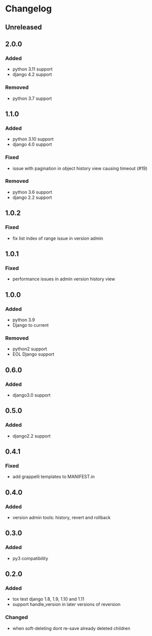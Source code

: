 # Changelog


## Unreleased


## 2.0.0
### Added
- python 3.11 support
- django 4.2 support
### Removed
- python 3.7 support


## 1.1.0
### Added
- python 3.10 support
- django 4.0 support
### Fixed
- issue with pagination in object history view causing timeout (#19)
### Removed
- python 3.6 support
- django 2.2 support


## 1.0.2
### Fixed
- fix list index of range issue in version admin


## 1.0.1
### Fixed
- performance issues in admin version history view


## 1.0.0
### Added
- python 3.9
- Django to current
### Removed
- python2 support
- EOL Django support


## 0.6.0
### Added
- django3.0 support


## 0.5.0
### Added
- django2.2 support


## 0.4.1
### Fixed
- add grappelli templates to MANIFEST.in


## 0.4.0
### Added
- version admin tools: history, revert and rollback


## 0.3.0
### Added
- py3 compatibility


## 0.2.0
### Added
- tox test django 1.8, 1.9, 1.10 and 1.11
- support handle_version in later versions of reversion
### Changed
- when soft-deleting dont re-save already deleted children